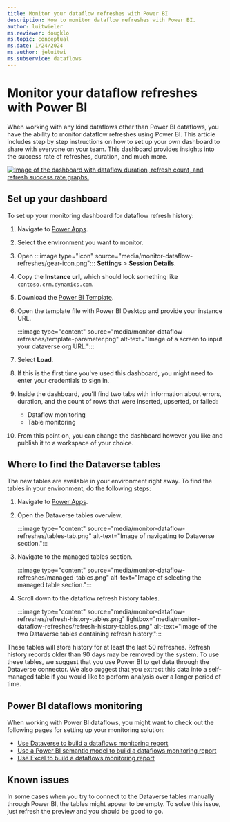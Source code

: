 ```yaml
---
title: Monitor your dataflow refreshes with Power BI
description: How to monitor dataflow refreshes with Power BI.
author: luitwieler
ms.reviewer: dougklo
ms.topic: conceptual
ms.date: 1/24/2024
ms.author: jeluitwi
ms.subservice: dataflows
---
```


# Monitor your dataflow refreshes with Power BI

When working with any kind dataflows other than Power BI dataflows, you have the ability to monitor dataflow refreshes using Power BI. This article includes step by step instructions on how to set up your own dashboard to share with everyone on your team. This dashboard provides insights into the success rate of refreshes, duration, and much more.

[![Image of the dashboard with dataflow duration, refresh count, and refresh success rate graphs.](media/monitor-dataflow-refreshes/dashboard-preview.png)](media/monitor-dataflow-refreshes/dashboard-preview.png#lightbox)

## Set up your dashboard

To set up your monitoring dashboard for dataflow refresh history:

1. Navigate to [Power Apps](https://make.powerapps.com/).
1. Select the environment you want to monitor.
1. Open :::image type="icon" source="media/monitor-dataflow-refreshes/gear-icon.png"::: **Settings** > **Session Details**.
1. Copy the **Instance url**, which should look something like `contoso.crm.dynamics.com`.
1. Download the [Power BI Template](https://download.microsoft.com/download/f/1/9/f195fb57-495a-4487-9317-fe00816afd88/dataflow%20refresh%20history%20metrics%20template.pbit).
1. Open the template file with Power BI Desktop and provide your instance URL.

    :::image type="content" source="media/monitor-dataflow-refreshes/template-parameter.png" alt-text="Image of a screen to input your dataverse org URL.":::

1. Select **Load**.
1. If this is the first time you've used this dashboard, you might need to enter your credentials to sign in.
1. Inside the dashboard, you'll find two tabs with information about errors, duration, and the count of rows that were inserted, upserted, or failed:
    * Dataflow monitoring
    * Table monitoring
1. From this point on, you can change the dashboard however you like and publish it to a workspace of your choice.

## Where to find the Dataverse tables

The new tables are available in your environment right away. To find the tables in your environment, do the following steps:

1. Navigate to [Power Apps](https://make.powerapps.com/).
1. Open the Dataverse tables overview.

   :::image type="content" source="media/monitor-dataflow-refreshes/tables-tab.png" alt-text="Image of navigating to Dataverse section.":::

1. Navigate to the managed tables section.

   :::image type="content" source="media/monitor-dataflow-refreshes/managed-tables.png" alt-text="Image of selecting the managed table section.":::

1. Scroll down to the dataflow refresh history tables.

   :::image type="content" source="media/monitor-dataflow-refreshes/refresh-history-tables.png" lightbox="media/monitor-dataflow-refreshes/refresh-history-tables.png" alt-text="Image of the two Dataverse tables containing refresh history.":::
   
These tables will store history for at least the last 50 refreshes. Refresh history records older than 90 days may be removed by the system. To use these tables, we suggest that you use Power BI to get data through the Dataverse connector. We also suggest that you extract this data into a self-managed table if you would like to perform analysis over a longer period of time.

## Power BI dataflows monitoring

When working with Power BI dataflows, you might want to check out the following pages for setting up your monitoring solution:

* [Use Dataverse to build a dataflows monitoring report](./load-dataflow-metadata-into-dataverse-table.md)
* [Use a Power BI semantic model to build a dataflows monitoring report](./load-dataflow-metadata-into-power-bi-dataset.md)
* [Use Excel to build a dataflows monitoring report](./load-dataflow-metadata-into-excel-online.md)

## Known issues

In some cases when you try to connect to the Dataverse tables manually through Power BI, the tables might appear to be empty. To solve this issue, just refresh the preview and you should be good to go.
